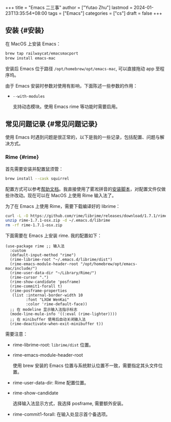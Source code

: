 +++
title = "Emacs 二三事"
author = ["Yutao Zhu"]
lastmod = 2024-01-23T13:35:54+08:00
tags = ["Emacs"]
categories = ["cs"]
draft = false
+++

## 安装 {#安装}

在 MacOS 上安装 Emacs：

```bash
brew tap railwaycat/emacsmacport
brew install emacs-mac
```

安装后 Emacs 位于路径 `/opt/homebrew/opt/emacs-mac`, 可以直接拖动 app 至程序坞。

由于 Emacs 安装时参数对使用有影响，下面陈述一些参数的作用：

-   `--with-modules`

    支持动态模块。使用 Emacs rime 等功能时需要启用。


## 常见问题记录 {#常见问题记录}

使用 Emacs 时遇到问题是很正常的，以下是我的一些记录，包括配置、问题与解决方式。


### Rime {#rime}

首先需要安装并配置鼠须管：

```bash
brew install --cask squirrel
```

配置方式可以参考[帮助文档](https://rime.im/docs/)。我直接使用了雾凇拼音的[安装脚本](https://github.com/Mark24Code/rime-auto-deploy)，对配置文件仅做些许改动。现在可以在 MacOS 上使用 Rime 输入法了。

为了在 Emacs 上使用 Rime，需要下载编译好的 librime：

```bash
curl -L -O https://github.com/rime/librime/releases/download/1.7.1/rime-1.7.1-osx.zip
unzip rime-1.7.1-osx.zip -d ~/.emacs.d/librime
rm -rf rime-1.7.1-osx.zip
```

下面需要在 Emacs 上安装 rime. 我的配置如下：

```elisp
(use-package rime ;; 输入法
  :custom
  (default-input-method "rime")
  (rime-librime-root "~/.emacs.d/librime/dist")
  (rime-emacs-module-header-root "/opt/homebrew/opt/emacs-mac/include/")
  (rime-user-data-dir "~/Library/Rime/")
  (rime-cursor ".")
  (rime-show-candidate 'posframe)
  (rime-commit1-forall t)
  (rime-posframe-properties
   (list :internal-border-width 10
         :font "LXGW WenKai"
         :color 'rime-default-face))
  ;; 在 modeline 显示输入法指示标志
  (mode-line-mule-info '((:eval (rime-lighter))))
  ;; 在 minibuffer 使用后自动关闭输入法
  (rime-deactivate-when-exit-minibuffer t))
```

需要注意：

-   rime-librime-root: `librime/dist` 位置。
-   rime-emacs-module-header-root

    使用 brew 安装的 Emacs 位置与系统默认位置不一致，需要指定其头文件位置。
-   rime-user-data-dir: Rime 配置位置。
-   rime-show-candidate

    选择输入法显示方式，我选择 posframe, 需要额外安装。

-   rime-commit1-forall: 在输入处显示首个备选项。
